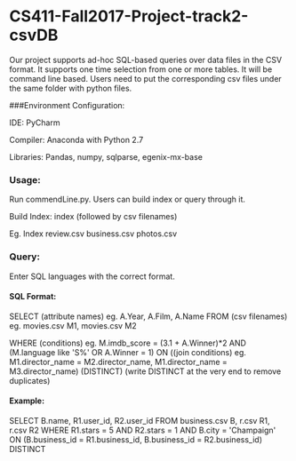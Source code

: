 # CS411-Fall2017-Project-track2-csvDB

Our project supports ad-hoc SQL-based queries over data files in the CSV format. It supports one time selection from one or more tables. It will be command line based. Users need to put the corresponding csv files under the same folder with python files. 

###Environment Configuration:

IDE: PyCharm

Compiler: Anaconda with Python 2.7

Libraries: Pandas, numpy, sqlparse, egenix-mx-base


### Usage: 

Run commendLine.py. Users can build index or query through it.

Build Index: index (followed by csv filenames)

Eg. Index review.csv business.csv photos.csv

### Query:

Enter SQL languages with the correct format.

#### SQL Format: 

SELECT (attribute names) eg. A.Year, A.Film, A.Name FROM (csv filenames) eg. movies.csv M1, movies.csv M2

WHERE (conditions) eg. M.imdb_score = (3.1 + A.Winner)*2 AND (M.language like 'S%' OR A.Winner = 1)
ON ((join conditions) eg. M1.director_name = M2.director_name, M1.director_name = M3.director_name) (DISTINCT)
(write DISTINCT at the very end to remove duplicates)

#### Example:

SELECT B.name, R1.user_id, R2.user_id FROM business.csv B, r.csv R1, r.csv R2 WHERE R1.stars = 5 AND R2.stars = 1 AND B.city = 'Champaign' ON (B.business_id = R1.business_id, B.business_id = R2.business_id) DISTINCT
